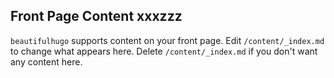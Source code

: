 ## Front Page Content xxxzzz
`beautifulhugo` supports content on your front page. Edit `/content/_index.md` to change what appears here. Delete `/content/_index.md` if you don't want any content here.
